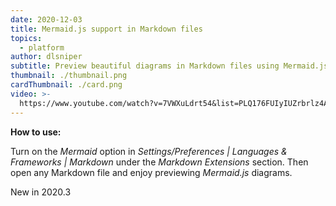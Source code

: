 ```yaml
---
date: 2020-12-03
title: Mermaid.js support in Markdown files
topics:
  - platform
author: dlsniper
subtitle: Preview beautiful diagrams in Markdown files using Mermaid.js
thumbnail: ./thumbnail.png
cardThumbnail: ./card.png
video: >-
  https://www.youtube.com/watch?v=7VWXuLdrt54&list=PLQ176FUIyIUZrbrlz4AY1V8VzBJKZyVlW&index=86
---
```

**How to use:**

Turn on the _Mermaid_ option in _Settings/Preferences | Languages & Frameworks | Markdown_ under the _Markdown Extensions_ section. Then open any Markdown file and enjoy previewing _Mermaid.js_ diagrams.

<span class="tag is-rounded">New in 2020.3</span>
